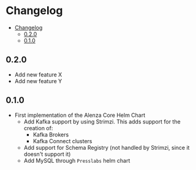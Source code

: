# Changelog

- [Changelog](#changelog)
  - [0.2.0](#020)
  - [0.1.0](#010)

## 0.2.0
- Add new feature X
- Add new feature Y

## 0.1.0

- First implementation of the Alenza Core Helm Chart
  - Add Kafka support by using Strimzi. This adds support for the creation of:
    - Kafka Brokers
    - Kafka Connect clusters
  - Add support for Schema Registry (not handled by Strimzi, since it doesn't support it)
  - Add MySQL through `Presslabs` helm chart